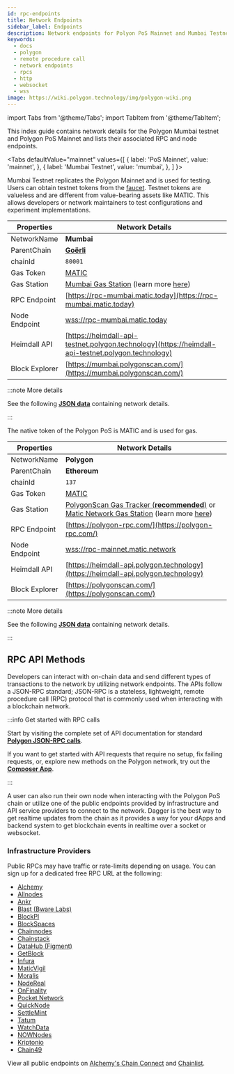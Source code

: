```yaml
---
id: rpc-endpoints
title: Network Endpoints
sidebar_label: Endpoints
description: Network endpoints for Polyon PoS Mainnet and Mumbai Testnet.
keywords:
  - docs
  - polygon
  - remote procedure call
  - network endpoints
  - rpcs
  - http
  - websocket
  - wss
image: https://wiki.polygon.technology/img/polygon-wiki.png
---
```


import Tabs from '@theme/Tabs';
import TabItem from '@theme/TabItem';

This index guide contains network details for the Polygon Mumbai testnet and Polygon PoS Mainnet and
lists their associated RPC and node endpoints.

<Tabs
  defaultValue="mainnet"
  values={[
    { label: 'PoS Mainnet', value: 'mainnet', },
    { label: 'Mumbai Testnet', value: 'mumbai', },
  ]
}>
<TabItem value="mumbai">

Mumbai Testnet replicates the Polygon Mainnet and is used for testing. Users can obtain
testnet tokens from the [faucet](https://faucet.polygon.technology/).
Testnet tokens are valueless and are different from value-bearing assets like MATIC.
This allows developers or network maintainers to test configurations and experiment implementations.

| Properties                         | Network Details                                                  |
| ---------------------------------- | ---------------------------------------------------------------- |
| NetworkName                        | **Mumbai**                                                       |
| ParentChain                        | **[Goërli](https://goerli.net/)**                                |
| chainId                            | `80001`                                                          |
| Gas Token                          | [MATIC](gas-token)                                               |
| Gas Station                        | [Mumbai Gas Station](https://gasstation-mumbai.matic.today/v2) (learn more [here](https://docs.polygon.technology/docs/develop/tools/polygon-gas-station/))                                      |
| RPC Endpoint                       | [https://rpc-mumbai.matic.today](https://rpc-mumbai.matic.today)         |
| Node Endpoint                      | [wss://rpc-mumbai.matic.today](wss://rpc-mumbai.matic.today)             |
| Heimdall API                       | [https://heimdall-api-testnet.polygon.technology](https://heimdall-api-testnet.polygon.technology)     |
| Block Explorer                     | [https://mumbai.polygonscan.com/](https://mumbai.polygonscan.com/)       |

:::note More details

See the following [**JSON data**](https://static.polygon.technology/network/testnet/mumbai/index.json) containing
network details.

:::

</TabItem>
<TabItem value="mainnet">

The native token of the Polygon PoS is MATIC and is used for gas.

| Properties                         | Network Details                                                  |
| ---------------------------------- | ---------------------------------------------------------------- |
| NetworkName                        | **Polygon**                                                      |
| ParentChain                        | **Ethereum**                                                     |
| chainId                            | `137`                                                            |
| Gas Token                          | [MATIC](gas-token)                                               |
| Gas Station                        | [PolygonScan Gas Tracker (**recommended**)](https://polygonscan.com/gastracker) or [Matic Network Gas Station](https://gasstation-mainnet.matic.network/v2) (learn more [here](https://docs.polygon.technology/docs/develop/tools/polygon-gas-station/))                                                                       |
| RPC Endpoint                       | [https://polygon-rpc.com/](https://polygon-rpc.com/)                     |
| Node Endpoint                      | [wss://rpc-mainnet.matic.network](wss://rpc-mainnet.matic.network)       |
| Heimdall API                       | [https://heimdall-api.polygon.technology](https://heimdall-api.polygon.technology) |
| Block Explorer                     | [https://polygonscan.com/](https://polygonscan.com/)       |

:::note More details

See the following [**JSON data**](https://github.com/maticnetwork/static/blob/master/network/mainnet/v1/index.json)
containing network details.

:::

</TabItem>
</Tabs>

## RPC API Methods

Developers can interact with on-chain data and send different types of transactions to
the network by utilizing network endpoints. The APIs follow a JSON-RPC standard;
JSON-RPC is a stateless, lightweight, remote procedure call (RPC) protocol that is
commonly used when interacting with a blockchain network.

:::info Get started with RPC calls

Start by visiting the complete set of API documentation for standard
[**Polygon JSON-RPC calls**](https://edge-docs.polygon.technology/docs/get-started/json-rpc-commands/).

If you want to get started with API requests that require no setup, fix failing requests, or,
explore new methods on the Polygon network, try out the [**Composer App**](https://composer.alchemyapi.io?composer_state=%7B%22chain%22%3A2%2C%22network%22%3A401%2C%22methodName%22%3A%22eth_getBlockByNumber%22%2C%22paramValues%22%3A%5B%22latest%22%2Cfalse%5D%7D).

:::

A user can also run their own node when interacting with the Polygon PoS chain or utilize
one of the public endpoints provided by infrastructure and API service providers to connect to
the network. Dagger is the best way to get realtime updates from the chain as it provides a way
for your dApps and backend system to get blockchain events in realtime over a socket or websocket.

### Infrastructure Providers

Public RPCs may have traffic or rate-limits depending on usage. 
You can sign up for a dedicated free RPC URL at the following:

* [Alchemy](https://www.alchemy.com/)
* [Allnodes](https://polygon.publicnode.com)
* [Ankr](https://www.ankr.com/)
* [Blast (Bware Labs)](https://blastapi.io/)
* [BlockPI](https://blockpi.io/)
* [BlockSpaces](https://www.blockspaces.com/web3-infrastructure)
* [Chainnodes](https://www.chainnodes.org/)
* [Chainstack](https://chainstack.com/build-better-with-polygon/)
* [DataHub (Figment)](https://datahub.figment.io)
* [GetBlock](https://getblock.io/en/)
* [Infura](https://infura.io)
* [MaticVigil](https://rpc.maticvigil.com/)
* [Moralis](https://moralis.io)
* [NodeReal](https://nodereal.io)
* [OnFinality](https://onfinality.io/)
* [Pocket Network](https://www.portal.pokt.network/)
* [QuickNode](https://www.quicknode.com/chains/matic)
* [SettleMint](https://docs.settlemint.com/docs/polygon-connect-to-a-node)
* [Tatum](https://tatum.io/)
* [WatchData](https://docs.watchdata.io/blockchain-apis/polygon-api)
* [NOWNodes](https://nownodes.io/nodes/polygon-matic)
* [Kriptonio](https://kriptonio.com/)
* [Chain49](https://chain49.com/)

View all public endpoints on [Alchemy's Chain Connect](https://www.alchemy.com/chain-connect/chain/polygon-pos) and [Chainlist](https://chainlist.org/?search=Polygon+Mainnet). 
